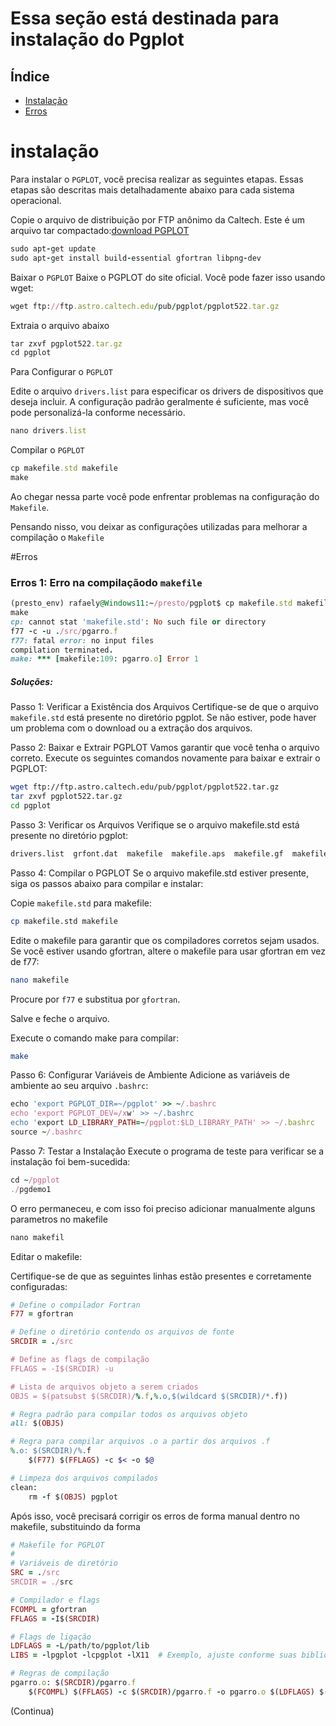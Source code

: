 # Essa seção está destinada para instalação do Pgplot

## Índice

- [Instalação](#instalação)
- [Erros](#Erros)

# instalação 
Para instalar o `PGPLOT`, você precisa realizar as seguintes etapas. Essas etapas são descritas mais detalhadamente abaixo para cada sistema operacional.

Copie o arquivo de distribuição por FTP anônimo da Caltech. Este é um arquivo tar compactado:[download PGPLOT](ftp://ftp.astro.caltech.edu/pub/pgplot/pgplot5.2.tar.gz.) 

```Ruby
sudo apt-get update
sudo apt-get install build-essential gfortran libpng-dev
``` 
 Baixar o `PGPLOT`
Baixe o PGPLOT do site oficial. Você pode fazer isso usando wget:


```Ruby
wget ftp://ftp.astro.caltech.edu/pub/pgplot/pgplot522.tar.gz

```



Extraia o arquivo abaixo 

```Ruby
tar zxvf pgplot522.tar.gz
cd pgplot
```

Para Configurar o `PGPLOT`

Edite o arquivo `drivers.list` para especificar os drivers de dispositivos que deseja incluir. A configuração padrão geralmente é suficiente, mas você pode personalizá-la conforme necessário.


```Ruby
nano drivers.list

```

Compilar o `PGPLOT`



```Ruby
cp makefile.std makefile
make

```






Ao  chegar nessa parte você pode enfrentar problemas na configuração do `Makefile`.

Pensando nisso, vou deixar as configurações utilizadas para melhorar a compilação o `Makefile`

#Erros

### Erros 1: Erro na compilaçãodo `makefile`

```Ruby
(presto_env) rafaely@Windows11:~/presto/pgplot$ cp makefile.std makefile
make
cp: cannot stat 'makefile.std': No such file or directory
f77 -c -u ./src/pgarro.f
f77: fatal error: no input files
compilation terminated.
make: *** [makefile:109: pgarro.o] Error 1

```
##### Soluções:

Passo 1: Verificar a Existência dos Arquivos
Certifique-se de que o arquivo `makefile.std` está presente no diretório pgplot. Se não estiver, pode haver um problema com o download ou a extração dos arquivos.

Passo 2: Baixar e Extrair PGPLOT
Vamos garantir que você tenha o arquivo correto. Execute os seguintes comandos novamente para baixar e extrair o PGPLOT:

```bash
wget ftp://ftp.astro.caltech.edu/pub/pgplot/pgplot522.tar.gz
tar zxvf pgplot522.tar.gz
cd pgplot

```
Passo 3: Verificar os Arquivos
Verifique se o arquivo makefile.std está presente no diretório pgplot:

```bash
drivers.list  grfont.dat  makefile  makefile.aps  makefile.gf  makefile.imake  makefile.iris  makefile.std  rgb.txt  src
```
Passo 4: Compilar o PGPLOT
Se o arquivo makefile.std estiver presente, siga os passos abaixo para compilar e instalar:

Copie `makefile.std` para makefile:

```bash
cp makefile.std makefile

```
Edite o makefile para garantir que os compiladores corretos sejam usados. Se você estiver usando gfortran, altere o makefile para usar gfortran em vez de f77:
```bash
nano makefile

```
Procure por `f77` e substitua por `gfortran`.

Salve e feche o arquivo.

Execute o comando make para compilar:

```bash
make

```
Passo 6: Configurar Variáveis de Ambiente
Adicione as variáveis de ambiente ao seu arquivo `.bashrc`:



```Ruby
echo 'export PGPLOT_DIR=~/pgplot' >> ~/.bashrc
echo 'export PGPLOT_DEV=/xw' >> ~/.bashrc
echo 'export LD_LIBRARY_PATH=~/pgplot:$LD_LIBRARY_PATH' >> ~/.bashrc
source ~/.bashrc
```

Passo 7: Testar a Instalação
Execute o programa de teste para verificar se a instalação foi bem-sucedida:

```Ruby
cd ~/pgplot
./pgdemo1

```

O erro permaneceu, e com isso foi preciso adicionar manualmente alguns parametros no makefile

```Ruby
nano makefil
```
Editar o makefile:

Certifique-se de que as seguintes linhas estão presentes e corretamente configuradas:

```Ruby
# Define o compilador Fortran
F77 = gfortran

# Define o diretório contendo os arquivos de fonte
SRCDIR = ./src

# Define as flags de compilação
FFLAGS = -I$(SRCDIR) -u

# Lista de arquivos objeto a serem criados
OBJS = $(patsubst $(SRCDIR)/%.f,%.o,$(wildcard $(SRCDIR)/*.f))

# Regra padrão para compilar todos os arquivos objeto
all: $(OBJS)

# Regra para compilar arquivos .o a partir dos arquivos .f
%.o: $(SRCDIR)/%.f
    $(F77) $(FFLAGS) -c $< -o $@

# Limpeza dos arquivos compilados
clean:
    rm -f $(OBJS) pgplot

```

Após isso, você precisará corrigir os erros de forma manual dentro no makefile,  substituindo da forma

```Ruby
# Makefile for PGPLOT
#
# Variáveis de diretório
SRC = ./src
SRCDIR = ./src

# Compilador e flags
FCOMPL = gfortran
FFLAGS = -I$(SRCDIR)

# Flags de ligação
LDFLAGS = -L/path/to/pgplot/lib
LIBS = -lpgplot -lcpgplot -lX11  # Exemplo, ajuste conforme suas bibliotecas necessárias

# Regras de compilação
pgarro.o: $(SRCDIR)/pgarro.f
    $(FCOMPL) $(FFLAGS) -c $(SRCDIR)/pgarro.f -o pgarro.o $(LDFLAGS) $(LIBS)
```
(Continua)
